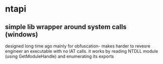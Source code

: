 # ntapi
simple lib wrapper around system calls (windows)
--
designed long time ago mainly for obfuscation- makes harder to revesre engineer an executable with no IAT calls.
it works by reading NTDLL module (using GetModuleHandle) and enumerating its exports
